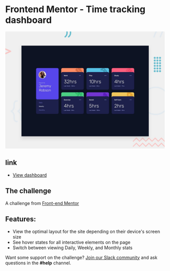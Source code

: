# Frontend Mentor - Time tracking dashboard

![Design preview for the Time tracking dashboard coding challenge](./design/desktop-preview.jpg)

## link 

* [View dashboard](https://milsatfrontendtask-1.netlify.app)

## The challenge

A challenge from [Front-end Mentor](https://www.frontendmentor.io)

## Features:

* View the optimal layout for the site depending on their device's screen size
* See hover states for all interactive elements on the page
* Switch between viewing Daily, Weekly, and Monthly stats

Want some support on the challenge? [Join our Slack community](https://www.frontendmentor.io/slack) and ask questions in the **#help** channel.



